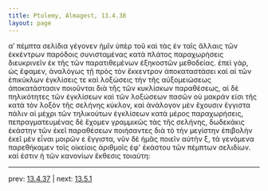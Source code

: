 ```yaml
---
title: Ptolemy, Almagest, 13.4.38
layout: page
---
```


 αʹ πέμπτα σελίδια γέγονεν ἡμῖν ὑπὲρ τοῦ καὶ τὰς ἐν ταῖς ἄλλαις τῶν ἐκκέντρων παρόδοις συνισταμένας κατὰ πλάτος παραχωρήσεις διευκρινεῖν ἐκ τῆς τῶν παρατιθεμένων ἑξηκοστῶν μεθοδείας. ἐπεὶ γάρ, ὡς ἔφαμεν, ἀναλόγως τῇ πρὸς τὸν ἔκκεντρον ἀποκαταστάσει καὶ αἱ τῶν ἐπικύκλων ἐγκλίσεις τε καὶ λοξώσεις τὴν τῆς αὐξομειώσεως ἀποκατάστασιν ποιοῦνται διὰ τῆς τῶν κυκλίσκων παραθέσεως, αἱ δὲ πηλικότητες τῶν ἐγκλίσεων καὶ τῶν λοξώσεων πασῶν οὐ μακράν εἰσι τῆς κατὰ τὸν λοξὸν τῆς σελήνης κύκλον, καὶ ἀνάλογον μὲν ἔχουσιν ἔγγιστα πάλιν αἱ μέχρι τῶν τηλικούτων ἐγκλίσεων κατὰ μέρος παραχωρήσεις, πεπραγματευμένας δὲ ἔχομεν γραμμικῶς τὰς τῆς σελήνης, δωδεκάκις ἑκάστην τῶν ἐκεῖ παραθέσεων ποιήσαντες διὰ τὸ τὴν μεγίστην ἐπιβολὴν ἐκεῖ μὲν εἶναι μοιρῶν ε ἔγγιστα, νῦν δὲ ἡμᾶς ποιεῖν αὐτὴν ξ, τὰ γενόμενα παρεθήκαμεν τοῖς οἰκείοις ἀριθμοῖς ἐφ' ἑκάστου τῶν πέμπτων σελιδίων. καί ἐστιν ἡ τῶν κανονίων ἔκθεσις τοιαύτη: 

---

prev: [13.4.37](../13.4.37/) | next: [13.5.1](../13.5.1/)

